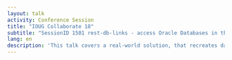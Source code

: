 ```yaml
---
layout: talk
activity: Conference Session
title: "IOUG Collaborate 18"
subtitle: "SessionID 1501 rest-db-links - access Oracle Databases in the Cloud using ORDS, REST & JSON"
lang: en
description: 'This talk covers a real-world solution, that recreates database links using ORDS, REST and JSON. It breaks the limits of database links by loosely coupling two databases. The complexity is completely hidden from users and developers.  Modern technologies such as REST and JSON offer elegant ways to couple databases without fixed dependencies. The protocol http(s) is able to surmount the corporate firewall and query databases in the cloud.  A transparent layer made of table functions, views and instead-of-triggers can be placed over the connection.  This talk introduces REST, JSON and ORDS very briefly.  After the stage is set, we explore how to query auto-rest enabled tables from PL/SQL an process the JSON-documents.  Finally, a view with an instead-of-trigger is built that can be used by the application developers.   A generator that produces all necessary objects will be shown. The generator can be integrated into SQLDeveloper.   The presentation includes a live demo.'
---
```


